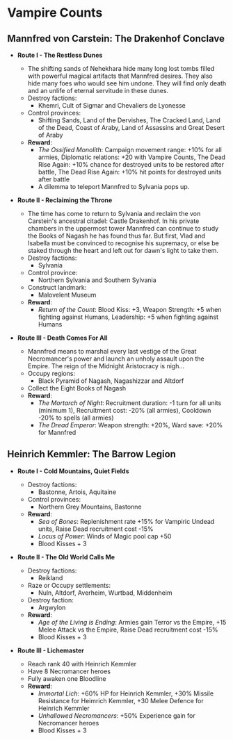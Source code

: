 # Vampire Counts

## Mannfred von Carstein: The Drakenhof Conclave

* **Route I - The Restless Dunes**
  * The shifting sands of Nehekhara hide many long lost tombs filled with powerful magical artifacts that Mannfred 
  desires. They also hide many foes who would see him undone. They will find only death and an unlife of eternal 
  servitude in these dunes.
  * Destroy factions:
    * Khemri, Cult of Sigmar and Chevaliers de Lyonesse
  * Control provinces:
    * Shifting Sands, Land of the Dervishes, The Cracked Land, Land of the Dead, Coast of Araby, Land of Assassins and 
    Great Desert of Araby
  * **Reward**:
    * _The Ossified Monolith_: Campaign movement range: +10% for all armies, Diplomatic relations: +20 with Vampire 
    Counts, The Dead Rise Again: +10% chance for destroyed units to be restored after battle, The Dead Rise Again: +10% 
    hit points for destroyed units after battle
    * A dilemma to teleport Mannfred to Sylvania pops up.

* **Route II - Reclaiming the Throne**
  * The time has come to return to Sylvania and reclaim the von Carstein's ancestral citadel: Castle Drakenhof. In his 
  private chambers in the uppermost tower Mannfred can continue to study the Books of Nagash he has found thus far. But 
  first, Vlad and Isabella must be convinced to recognise his supremacy, or else be staked through the heart and left 
  out for dawn's light to take them.
  * Destroy factions:
    * Sylvania
  * Control province:
    * Northern Sylvania and Southern Sylvania
  * Construct landmark:
    * Malovelent Museum
  * **Reward**:
    * _Return of the Count_: Blood Kiss: +3, Weapon Strength: +5 when fighting against Humans, Leadership: +5 when 
    fighting against Humans

* **Route III - Death Comes For All**
  * Mannfred means to marshal every last vestige of the Great Necromancer's power and launch an unholy assault upon the 
  Empire. The reign of the Midnight Aristocracy is nigh...
  * Occupy regions:
    * Black Pyramid of Nagash, Nagashizzar and Altdorf
  * Collect the Eight Books of Nagash
  * **Reward**:
    * _The Mortarch of Night_: Recruitment duration: -1 turn for all units (minimum 1), Recruitment cost: -20% (all 
    armies), Cooldown -20% to spells (all armies)
    * _The Dread Emperor_: Weapon strength: +20%, Ward save: +20% for Mannfred

## Heinrich Kemmler: The Barrow Legion

* **Route I - Cold Mountains, Quiet Fields**
  * Destroy factions:
    * Bastonne, Artois, Aquitaine
  * Control provinces:
    * Northern Grey Mountains, Bastonne
  * **Reward**:
    * _Sea of Bones_: Replenishment rate +15% for Vampiric Undead units, Raise Dead recruitment cost -15%
    * _Locus of Power_: Winds of Magic pool cap +50
    * Blood Kisses + 3

* **Route II - The Old World Calls Me**
  * Destroy factions:
    * Reikland
  * Raze or Occupy settlements:
    * Nuln, Altdorf, Averheim, Wurtbad, Middenheim
  * Destroy faction:
    * Argwylon
  * **Reward**:
    * _Age of the Living is Ending_: Armies gain Terror vs the Empire, +15 Melee Attack vs the Empire, Raise Dead recruitment cost -15%
    * Blood Kisses + 3

* **Route III - Lichemaster**
  * Reach rank 40 with Heinrich Kemmler
  * Have 8 Necromancer heroes
  * Fully awaken one Bloodline
  * **Reward**:
    * _Immortal Lich_: +60% HP for Heinrich Kemmler, +30% Missile Resistance for Heimrich Kemmler, +30 Melee Defence for Heinrich Kemmler
    * _Unhallowed Necromancers_: +50% Experience gain for Necromancer heroes
    * Blood Kisses + 3
